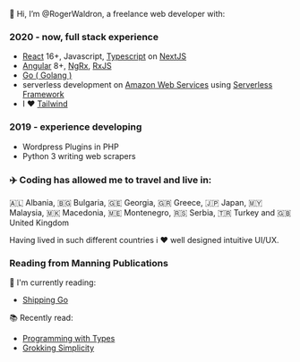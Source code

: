 👋 Hi, I’m @RogerWaldron, a freelance web developer with:

### 2020 - now, full stack experience

- [React](https://react.dev/) 16+, Javascript, [Typescript](https://www.typescriptlang.org/) on [NextJS](https://nextjs.org/)
- [Angular](https://angular.io/) 8+, [NgRx](https://ngrx.io/), [RxJS](https://rxjs.dev/)
- [Go ( Golang )](https://go.dev/)
- serverless development on [Amazon Web Services](https://aws.amazon.com/) using [Serverless Framework](https://www.serverless.com/)
- I ♥️ [Tailwind](https://tailwindcss.com/)

### 2019 - experience developing

- Wordpress Plugins in PHP
- Python 3 writing web scrapers

### :airplane: Coding has allowed me to travel and live in:

:albania: Albania, :bulgaria: Bulgaria, :georgia: Georgia, :greece: Greece, :jp: Japan, :malaysia: Malaysia, :macedonia: Macedonia, :montenegro: Montenegro, :serbia: Serbia, :tr: Turkey and :gb: United Kingdom

Having lived in such different countries i ♥️ well designed intuitive UI/UX.

### Reading from Manning Publications

:bookmark: I'm currently reading:

- [Shipping Go](https://www.manning.com/books/shipping-go)

:books: Recently read:

- [Programming with Types](https://www.manning.com/books/programming-with-types)
- [Grokking Simplicity](https://www.manning.com/books/grokking-simplicity)

<!---
RogerWaldron/RogerWaldron is a ✨ special ✨ repository because its `README.md` (this file) appears on your GitHub profile.
You can click the Preview link to take a look at your changes.
--->
